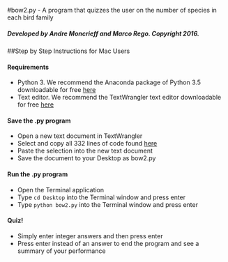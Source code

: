 #bow2.py - A program that quizzes the user on the number of species in each bird family

##### Developed by Andre Moncrieff and Marco Rego. Copyright 2016.

##Step by Step Instructions for Mac Users

#### Requirements
- Python 3. We recommend the Anaconda package of Python 3.5 downloadable for free [here](https://www.continuum.io/downloads)
- Text editor. We recommend the TextWrangler text editor downloadable for free [here](http://www.barebones.com/products/textwrangler/download.html)

#### Save the .py program
- Open a new text document in TextWrangler
- Select and copy all 332 lines of code found [here](https://github.com/AndreMonc/BOW_quiz/blob/master/bow2.py)
- Paste the selection into the new text document
- Save the document to your Desktop as bow2.py

#### Run the .py program
- Open the Terminal application
- Type `cd Desktop` into the Terminal window and press enter
- Type `python bow2.py` into the Terminal window and press enter

#### Quiz!
- Simply enter integer answers and then press enter
- Press enter instead of an answer to end the program and see a summary of your performance



